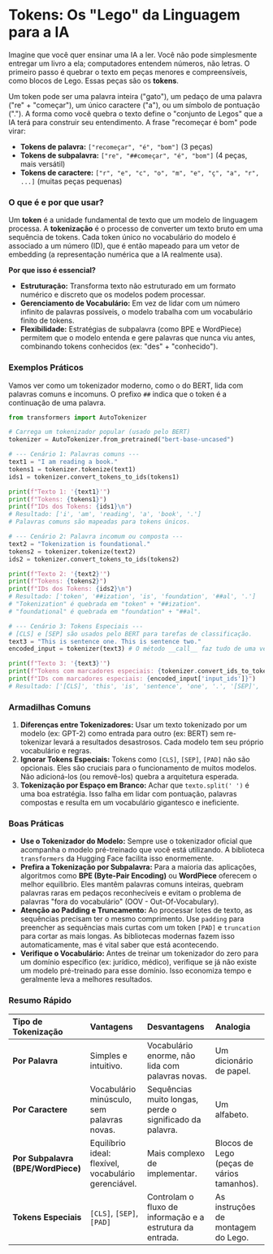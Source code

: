 # Tokens: Os "Lego" da Linguagem para a IA

Imagine que você quer ensinar uma IA a ler. Você não pode simplesmente entregar um livro a ela; computadores entendem números, não letras. O primeiro passo é quebrar o texto em peças menores e compreensíveis, como blocos de Lego. Essas peças são os **tokens**.

Um token pode ser uma palavra inteira ("gato"), um pedaço de uma palavra ("re" + "começar"), um único caractere ("a"), ou um símbolo de pontuação ("."). A forma como você quebra o texto define o "conjunto de Legos" que a IA terá para construir seu entendimento. A frase "recomeçar é bom" pode virar:

-   **Tokens de palavra:** `["recomeçar", "é", "bom"]` (3 peças)
-   **Tokens de subpalavra:** `["re", "##começar", "é", "bom"]` (4 peças, mais versátil)
-   **Tokens de caractere:** `["r", "e", "c", "o", "m", "e", "ç", "a", "r", ...]` (muitas peças pequenas)

### O que é e por que usar?

Um **token** é a unidade fundamental de texto que um modelo de linguagem processa. A **tokenização** é o processo de converter um texto bruto em uma sequência de tokens. Cada token único no vocabulário do modelo é associado a um número (ID), que é então mapeado para um vetor de embedding (a representação numérica que a IA realmente usa).

**Por que isso é essencial?**
-   **Estruturação:** Transforma texto não estruturado em um formato numérico e discreto que os modelos podem processar.
-   **Gerenciamento de Vocabulário:** Em vez de lidar com um número infinito de palavras possíveis, o modelo trabalha com um vocabulário finito de tokens.
-   **Flexibilidade:** Estratégias de subpalavra (como BPE e WordPiece) permitem que o modelo entenda e gere palavras que nunca viu antes, combinando tokens conhecidos (ex: "des" + "conhecido").

### Exemplos Práticos

Vamos ver como um tokenizador moderno, como o do BERT, lida com palavras comuns e incomuns. O prefixo `##` indica que o token é a continuação de uma palavra.

```python
from transformers import AutoTokenizer

# Carrega um tokenizador popular (usado pelo BERT)
tokenizer = AutoTokenizer.from_pretrained("bert-base-uncased")

# --- Cenário 1: Palavras comuns ---
text1 = "I am reading a book."
tokens1 = tokenizer.tokenize(text1)
ids1 = tokenizer.convert_tokens_to_ids(tokens1)

print(f"Texto 1: '{text1}'")
print(f"Tokens: {tokens1}")
print(f"IDs dos Tokens: {ids1}\n")
# Resultado: ['i', 'am', 'reading', 'a', 'book', '.']
# Palavras comuns são mapeadas para tokens únicos.

# --- Cenário 2: Palavra incomum ou composta ---
text2 = "Tokenization is foundational."
tokens2 = tokenizer.tokenize(text2)
ids2 = tokenizer.convert_tokens_to_ids(tokens2)

print(f"Texto 2: '{text2}'")
print(f"Tokens: {tokens2}")
print(f"IDs dos Tokens: {ids2}\n")
# Resultado: ['token', '##ization', 'is', 'foundation', '##al', '.']
# "Tokenization" é quebrada em "token" + "##ization".
# "foundational" é quebrada em "foundation" + "##al".

# --- Cenário 3: Tokens Especiais ---
# [CLS] e [SEP] são usados pelo BERT para tarefas de classificação.
text3 = "This is sentence one. This is sentence two."
encoded_input = tokenizer(text3) # O método __call__ faz tudo de uma vez

print(f"Texto 3: '{text3}'")
print(f"Tokens com marcadores especiais: {tokenizer.convert_ids_to_tokens(encoded_input['input_ids'])}")
print(f"IDs com marcadores especiais: {encoded_input['input_ids']}")
# Resultado: ['[CLS]', 'this', 'is', 'sentence', 'one', '.', '[SEP]', 'this', 'is', 'sentence', 'two', '.', '[SEP]']
```

### Armadilhas Comuns

1.  **Diferenças entre Tokenizadores:** Usar um texto tokenizado por um modelo (ex: GPT-2) como entrada para outro (ex: BERT) sem re-tokenizar levará a resultados desastrosos. Cada modelo tem seu próprio vocabulário e regras.
2.  **Ignorar Tokens Especiais:** Tokens como `[CLS]`, `[SEP]`, `[PAD]` não são opcionais. Eles são cruciais para o funcionamento de muitos modelos. Não adicioná-los (ou removê-los) quebra a arquitetura esperada.
3.  **Tokenização por Espaço em Branco:** Achar que `texto.split(' ')` é uma boa estratégia. Isso falha em lidar com pontuação, palavras compostas e resulta em um vocabulário gigantesco e ineficiente.

### Boas Práticas

-   **Use o Tokenizador do Modelo:** Sempre use o tokenizador oficial que acompanha o modelo pré-treinado que você está utilizando. A biblioteca `transformers` da Hugging Face facilita isso enormemente.
-   **Prefira a Tokenização por Subpalavra:** Para a maioria das aplicações, algoritmos como **BPE (Byte-Pair Encoding)** ou **WordPiece** oferecem o melhor equilíbrio. Eles mantêm palavras comuns inteiras, quebram palavras raras em pedaços reconhecíveis e evitam o problema de palavras "fora do vocabulário" (OOV - Out-Of-Vocabulary).
-   **Atenção ao Padding e Truncamento:** Ao processar lotes de texto, as sequências precisam ter o mesmo comprimento. Use `padding` para preencher as sequências mais curtas com um token `[PAD]` e `truncation` para cortar as mais longas. As bibliotecas modernas fazem isso automaticamente, mas é vital saber que está acontecendo.
-   **Verifique o Vocabulário:** Antes de treinar um tokenizador do zero para um domínio específico (ex: jurídico, médico), verifique se já não existe um modelo pré-treinado para esse domínio. Isso economiza tempo e geralmente leva a melhores resultados.

### Resumo Rápido

| Tipo de Tokenização | Vantagens | Desvantagens | Analogia |
| :--- | :--- | :--- | :--- |
| **Por Palavra** | Simples e intuitivo. | Vocabulário enorme, não lida com palavras novas. | Um dicionário de papel. |
| **Por Caractere** | Vocabulário minúsculo, sem palavras novas. | Sequências muito longas, perde o significado da palavra. | Um alfabeto. |
| **Por Subpalavra (BPE/WordPiece)** | Equilíbrio ideal: flexível, vocabulário gerenciável. | Mais complexo de implementar. | Blocos de Lego (peças de vários tamanhos). |
| **Tokens Especiais** | `[CLS]`, `[SEP]`, `[PAD]` | Controlam o fluxo de informação e a estrutura da entrada. | As instruções de montagem do Lego. |
